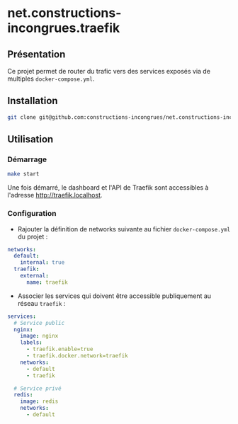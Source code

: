 # net.constructions-incongrues.traefik

## Présentation

Ce projet permet de router du trafic vers des services exposés via de multiples `docker-compose.yml`.

## Installation

```sh
git clone git@github.com:constructions-incongrues/net.constructions-incongrues.traefik.git
```

## Utilisation

### Démarrage

```sh
make start
```

Une fois démarré, le dashboard et l'API de Traefik sont accessibles à l'adresse <http://traefik.localhost>.

### Configuration

- Rajouter la définition de networks suivante au fichier `docker-compose.yml` du projet :

```yaml
networks:
  default:
    internal: true
  traefik:
    external:
      name: traefik
```

- Associer les services qui doivent être accessible publiquement au réseau `traefik` :

```yaml
services:
  # Service public
  nginx:
    image: nginx
    labels:
      - traefik.enable=true
      - traefik.docker.network=traefik
    networks:
      - default
      - traefik

  # Service privé
  redis:
    image: redis
    networks:
      - default
```
